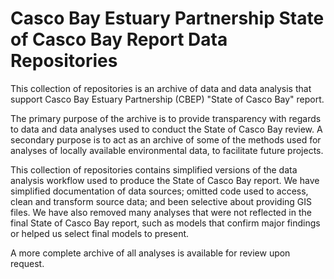 # Casco Bay Estuary Partnership State of Casco Bay Report Data Repositories

This collection of repositories is an archive of data and data analysis that support
Casco Bay Estuary Partnership (CBEP) "State of Casco Bay" report.

The primary purpose of the archive is to provide transparency with regards to data 
and data analyses used to conduct the State of Casco Bay review. A secondary purpose 
is to act as an archive of some of the methods used for analyses of locally 
available environmental data, to facilitate future projects.

This collection of repositories contains simplified versions of the data analysis
workflow used to produce the State of Casco Bay report.  We have simplified documentation 
of data sources; omitted code used to access, clean and transform source data; and been
selective about providing GIS files.  We have also removed many analyses that were not
reflected in the final State of Casco Bay report, such as models that confirm major 
findings or helped us select final models to present. 

A more complete archive of all analyses is available for review upon  request.
